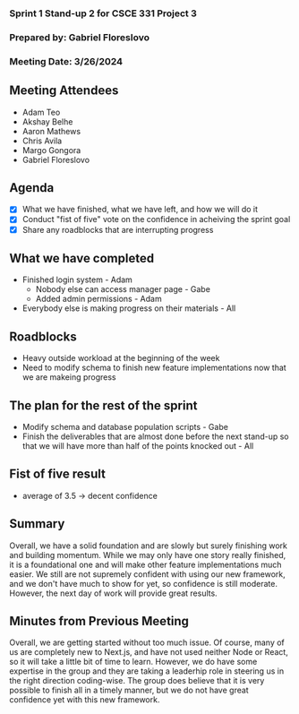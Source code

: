 ### Sprint 1 Stand-up 2 for CSCE 331 Project 3
### Prepared by: Gabriel Floreslovo
### Meeting Date: 3/26/2024

## Meeting Attendees
- Adam Teo
- Akshay Belhe
- Aaron Mathews
- Chris Avila
- Margo Gongora
- Gabriel Floreslovo

## Agenda
- [x] What we have finished, what we have left, and how we will do it
- [x] Conduct "fist of five" vote on the confidence in acheiving the sprint goal
- [x] Share any roadblocks that are interrupting progress 

## What we have completed
- Finished login system - Adam
  - Nobody else can access manager page - Gabe
  - Added admin permissions - Adam
- Everybody else is making progress on their materials - All

## Roadblocks
- Heavy outside workload at the beginning of the week
- Need to modify schema to finish new feature implementations now that we are makeing progress

## The plan for the rest of the sprint
- Modify schema and database population scripts - Gabe
- Finish the deliverables that are almost done before the next stand-up so that we will have more than half of the 
  points knocked out - All

## Fist of five result 
- average of 3.5 -> decent confidence

## Summary
Overall, we have a solid foundation and are slowly but surely finishing work and building momentum. While we may only have one story really finished, it is a foundational one and will make other feature implementations much easier. We still are not supremely confident with using our new framework, and we don't have much to show for yet, so confidence is still moderate. However, the next day of work will provide great results. 

## Minutes from Previous Meeting
Overall, we are getting started without too much issue. Of course, many of us are completely new to Next.js, and have not used neither Node or React, so it will take a little bit of time to learn. However, we do have some expertise in the group and they are taking a leaderhip role in steering us in the right direction coding-wise. The group does believe that it is very possible to finish all in a timely manner, but we do not have great confidence yet with this new framework. 